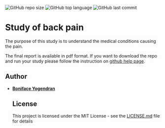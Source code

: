 ![GitHub repo size](https://img.shields.io/github/repo-size/Boniface316/AlphavantageForex)
![GitHub top language](https://img.shields.io/github/languages/top/Boniface316/AlphavantageForex)
![GitHub last commit](https://img.shields.io/github/last-commit/Boniface316/AlphavantageForex)


# Study of back pain

The purpose of this study is to understand the medical conditions causing the pain.

The final report is available in pdf format. If you want to download the repo and run your study please follow the instruction on [github help page](https://docs.github.com/en/free-pro-team@latest/github/creating-cloning-and-archiving-repositories/cloning-a-repository).



## Author

* **[Boniface Yogendran](https://github.com/Boniface316)** 
  
  ## License
  
  This project is licensed under the MIT License - see the [LICENSE.md](LICENSE.md) file for details

